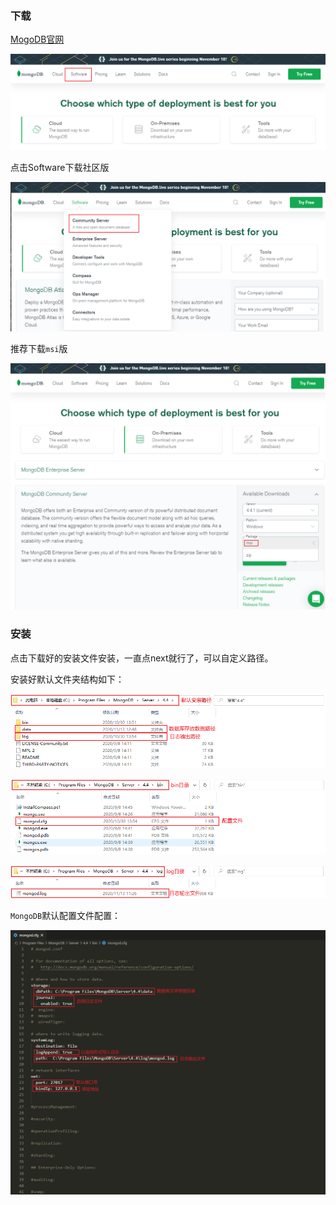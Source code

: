 ### 下载

[MogoDB官网](https://www.mongodb.com/try)

![](./images/2-1.png)

点击Software下载社区版

![](./images/2-2.png)

推荐下载`msi`版

![](./images/2-3.png)

### 安装

点击下载好的安装文件安装，一直点next就行了，可以自定义路径。

安装好默认文件夹结构如下：

![](./images/2-4.png)

![](./images/2-5.png)

![](./images/2-6.png)

`MongoDB`默认配置文件配置：

![](./images/2-7.png)